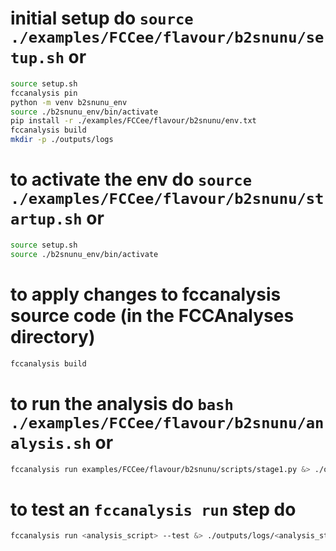# initial setup do `source ./examples/FCCee/flavour/b2snunu/setup.sh` or
```bash
source setup.sh
fccanalysis pin
python -m venv b2snunu_env
source ./b2snunu_env/bin/activate
pip install -r ./examples/FCCee/flavour/b2snunu/env.txt
fccanalysis build
mkdir -p ./outputs/logs
```

# to activate the env do `source ./examples/FCCee/flavour/b2snunu/startup.sh` or
```bash
source setup.sh
source ./b2snunu_env/bin/activate
```

# to apply changes to fccanalysis source code (in the FCCAnalyses directory)
```bash
fccanalysis build
```

# to run the analysis do `bash ./examples/FCCee/flavour/b2snunu/analysis.sh` or
```bash
fccanalysis run examples/FCCee/flavour/b2snunu/scripts/stage1.py &> ./outputs/logs/stage1.log
```

# to test an `fccanalysis run` step do
```bash
fccanalysis run <analysis_script> --test &> ./outputs/logs/<analysis_stage>_test.log